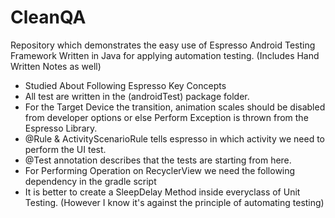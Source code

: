 # CleanQA
Repository which demonstrates the easy use of Espresso Android Testing Framework Written in Java for applying automation testing. (Includes Hand Written Notes as well)

- Studied About Following Espresso Key Concepts
- All test are written in the (androidTest) package folder.
- For the Target Device the transition, animation scales should be disabled from developer options
or else Perform Exception is thrown from the Espresso Library.
- @Rule & ActivityScenarioRule tells espresso in which activity we need to perform the UI test.
- @Test annotation describes that the tests are starting from here.
- For Performing Operation on RecyclerView we need the following dependency in the gradle script
- It is better to create a SleepDelay Method inside everyclass of Unit Testing. (However I know it's against the principle of automating testing)